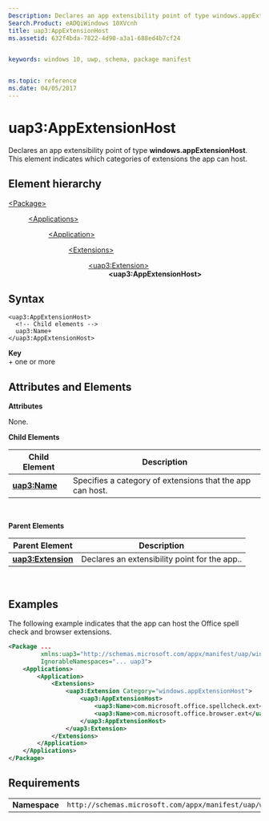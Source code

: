 ```yaml
---
Description: Declares an app extensibility point of type windows.appExtensionHost.
Search.Product: eADQiWindows 10XVcnh
title: uap3:AppExtensionHost
ms.assetid: 632f4bda-7822-4d90-a3a1-688ed4b7cf24


keywords: windows 10, uwp, schema, package manifest


ms.topic: reference
ms.date: 04/05/2017
---
```


# uap3:AppExtensionHost


Declares an app extensibility point of type **windows.appExtensionHost**. This element indicates which categories of extensions the app can host.

## Element hierarchy

<dl>
<dt><a href="element-package.md">&lt;Package&gt;</a></dt>
<dd>
<dl>
<dt><a href="element-applications.md">&lt;Applications&gt;</a></dt>
<dd>
<dl>
<dt><a href="element-application.md">&lt;Application&gt;</a></dt>
<dd>
<dl>
<dt><a href="element-1-extensions.md">&lt;Extensions&gt;</a></dt>
<dd>
<dl>
<dt><a href="element-uap3-extension-manual.md">&lt;uap3:Extension&gt;</a></dt>
<dd><b>&lt;uap3:AppExtensionHost&gt;</b></dd>
</dl>
</dd>
</dl>
</dd>
</dl>
</dd>
</dl>
</dd>
</dl>

## Syntax


```
<uap3:AppExtensionHost>
  <!-- Child elements -->
  uap3:Name+
</uap3:AppExtensionHost>
```

**Key**  
    \+ one or more

## Attributes and Elements


**Attributes**

None.

**Child Elements**

| Child Element                                  | Description                                               |
|------------------------------------------------|-----------------------------------------------------------|
| [**uap3:Name**](elemennt-uap3-name-manual.md) | Specifies a category of extensions that the app can host. |

 

**Parent Elements**

| Parent Element                                          | Description                                   |
|---------------------------------------------------------|-----------------------------------------------|
| [**uap3:Extension**](element-uap3-extension-manual.md) | Declares an extensibility point for the app.. |

 

## Examples


The following example indicates that the app can host the Office spell check and browser extensions.

```XML
<Package ...
         xmlns:uap3="http://schemas.microsoft.com/appx/manifest/uap/windows10/3"  
         IgnorableNamespaces="... uap3">
    <Applications>
        <Application>
            <Extensions>
                <uap3:Extension Category="windows.appExtensionHost">  
                    <uap3:AppExtensionHost>  
                        <uap3:Name>com.microsoft.office.spellcheck.ext</uap3:Name>
                        <uap3:Name>com.microsoft.office.browser.ext</uap3:Name>  
                    </uap3:AppExtensionHost>  
                </uap3:Extension>
            </Extensions>
        </Application>
    </Applications>
</Package>
```

## Requirements


|               |                                                             |
|---------------|-------------------------------------------------------------|
| **Namespace** | `http://schemas.microsoft.com/appx/manifest/uap/windows10/3` |

 

 

 
